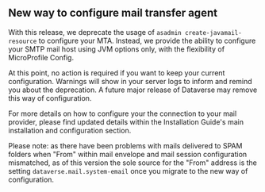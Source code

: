 ## New way to configure mail transfer agent

With this release, we deprecate the usage of `asadmin create-javamail-resource` to configure your MTA.
Instead, we provide the ability to configure your SMTP mail host using JVM options only, with the flexibility of MicroProfile Config.

At this point, no action is required if you want to keep your current configuration.
Warnings will show in your server logs to inform and remind you about the deprecation.
A future major release of Dataverse may remove this way of configuration.

For more details on how to configure your the connection to your mail provider, please find updated details within the Installation Guide's main installation and configuration section.

Please note: as there have been problems with mails delivered to SPAM folders when "From" within mail envelope and mail session configuration mismatched, as of this version the sole source for the "From" address is the setting `dataverse.mail.system-email` once you migrate to the new way of configuration. 
